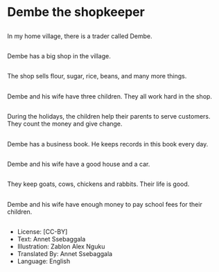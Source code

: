 # Dembe the shopkeeper

##
In my home village,
there is a trader called
Dembe.

##
Dembe has a big shop
in the village.

##
The shop sells flour,
sugar, rice, beans, and
many more things.

##
Dembe and his wife
have three children.
They all work hard in
the shop.

##
During the holidays, the
children help their
parents to serve
customers. They count
the money and give
change.

##
Dembe has a business
book. He keeps records
in this book every day.

##
Dembe and his wife
have a good house and
a car.

##
They keep goats, cows,
chickens and rabbits.
Their life is good.

##
Dembe and his wife
have enough money to
pay school fees for their
children.

##
* License: [CC-BY]
* Text: Annet Ssebaggala
* Illustration: Zablon Alex Nguku
* Translated By: Annet Ssebaggala
* Language: English
